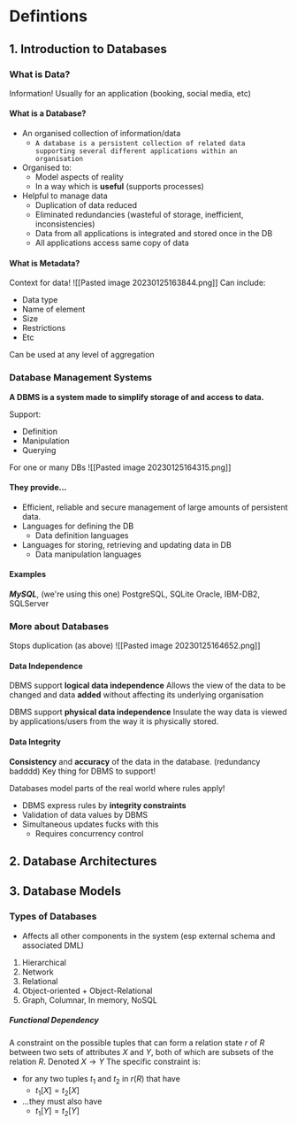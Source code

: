 # Defintions
## 1. Introduction to Databases
### What is Data?
Information!
Usually for an application (booking, social media, etc)

#### What is a Database?
- An organised collection of information/data
	- `A database is a persistent collection of related data supporting several different applications within an organisation`
- Organised to:
	- Model aspects of reality
	- In a way which is **useful** (supports processes)
- Helpful to manage data
	- Duplication of data reduced
	- Eliminated redundancies (wasteful of storage, inefficient, inconsistencies)
	- Data from all applications is integrated and stored once in the DB
	- All applications access same copy of data

#### What is Metadata?
Context for data!
![[Pasted image 20230125163844.png]]
Can include:
- Data type
- Name of element
- Size
- Restrictions
- Etc

Can be used at any level of aggregation

### Database Management Systems
**A DBMS is a system made to simplify storage of and access to data.**

Support:
- Definition
- Manipulation
- Querying

For one or many DBs
![[Pasted image 20230125164315.png]]

#### They provide...
- Efficient, reliable and secure management of large amounts of persistent data.
- Languages for defining the DB
	- Data definition languages
- Languages for storing, retrieving and updating data in DB
	- Data manipulation languages

#### Examples
***MySQL***, (we're using this one)
PostgreSQL, SQLite
Oracle, IBM-DB2, SQLServer

### More about Databases
Stops duplication (as above)
![[Pasted image 20230125164652.png]]

#### Data Independence
DBMS support **logical data independence**
	Allows the view of the data to be changed and data **added** without affecting its underlying organisation

DBMS support **physical data independence**
	Insulate the way data is viewed by applications/users from the way it is physically stored.

#### Data Integrity
**Consistency** and **accuracy** of the data in the database. (redundancy badddd)
Key thing for DBMS to support!

Databases model parts of the real world where rules apply!
- DBMS express rules by **integrity constraints**
- Validation of data values by DBMS
- Simultaneous updates fucks with this
	- Requires concurrency control



## 2. Database Architectures
## 3. Database Models
### Types of Databases
- Affects all other components in the system (esp external schema and associated DML)
1. Hierarchical
2. Network
3. Relational
4. Object-oriented + Object-Relational
5. Graph, Columnar, In memory, NoSQL



##### Functional Dependency
A constraint on the possible tuples that can form a relation state $r$ of $R$ between two sets of attributes $X$ and $Y$, both of which are subsets of the relation $R$.
Denoted $X \rightarrow Y$ 
The specific constraint is:
- for any two tuples $t_{1}$ and $t_{2}$ in $r(R)$ that have
	- $t_{1}[X] = t_{2}[X]$
- ...they must also have 
	- $t_{1}[Y] = t_{2}[Y]$
